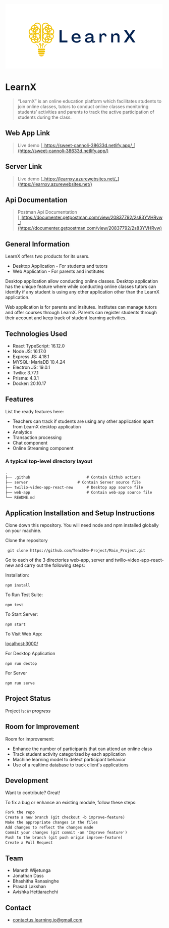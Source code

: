 <p align="left">
  <img src="https://github.com/TeachMe-Project/.github/blob/main/profile/5s.png?raw=true">
</p>

# LearnX
> “LearnX” is an online education platform which facilitates students to join online classes,
tutors to conduct online classes monitoring students’ activities and parents to track
the active participation of students during the class.

## Web App Link
> Live demo [_https://sweet-cannoli-38633d.netlify.app/_](https://sweet-cannoli-38633d.netlify.app/) <!-- If you have the project hosted somewhere, include the link here. -->
<!-- > https://deploy-preview-84--sweet-cannoli-38633d.netlify.app/ -->

## Server Link
> Live demo [_https://learnxy.azurewebsites.net/_](https://learnxy.azurewebsites.net/)

## Api Documentation
> Postman Api Documentation [_https://documenter.getpostman.com/view/20837792/2s83YVHRvw_](https://documenter.getpostman.com/view/20837792/2s83YVHRvw)


<!-- ## Table of Contents
* [General Info](#general-information)
* [Technologies Used](#technologies-used)
* [Features](#features)
* [Screenshots](#screenshots)
* [Setup](#setup)
* [Usage](#usage)
* [Project Status](#project-status)
* [Room for Improvement](#room-for-improvement)
* [Acknowledgements](#acknowledgements)
* [Contact](#contact) -->
<!-- * [License](#license) -->


## General Information
LearnX offers two products for its users. 
 * Desktop Application - For students and tutors
 * Web Application - For parents and institutes

Desktop application allow conducting online classes. Desktop application has the unique feature where while conducting online 
classes tutors can identify if any student is using any other application other than the LearnX application. 

Web application is for parents and insitutes. Institutes can manage tutors and offer courses through LearnX. Parents can register
students through their account and keep track of student learning activities.



<!-- You don't have to answer all the questions - just the ones relevant to your project. -->


## Technologies Used
- React TypeScript: 16.12.0
- Node JS: 16.17.0
- Express JS: 4.18.1
- MYSQL: MariaDB 10.4.24
- Electron JS: 19.0.1
- Twilio: 3.77.1
- Prisma: 4.3.1
- Docker: 20.10.17



## Features
List the ready features here:
- Teachers can track if students are using any other application apart from LearnX desktop application
- Analytics 
- Transaction processing 
- Chat component
- Online Streaming component



<!-- ## Screenshots -->
<!-- ![Example screenshot](./img/screenshot.png) -->
<!-- If you have screenshots you'd like to share, include them here. -->

### A typical top-level directory layout

    .
    ├── .github                         # Contain Github actions
    ├── server                 	    # Contain Server source file 
    ├── twilio-video-app-react-new      # Desktop app source file 
    ├── web-app                         # Contain web-app source file
    └── README.md


## Application Installation and Setup Instructions

Clone down this repository. You will need node and npm installed globally on your machine.

Clone the repository

` git clone https://github.com/TeachMe-Project/Main_Project.git`

Go to each of the 3 directories web-app, server and twilio-video-app-react-new and carry out the following steps:

Installation:

`npm install`

To Run Test Suite:

`npm test`

To Start Server:

`npm start`

To Visit Web App:

[localhost:3000/](http://localhost:3000/)

For Desktop Application

`npm run destop`

For Server

`npm run serve`

## Project Status
Project is: _in progress_ 

## Room for Improvement


Room for improvement:
- Enhance the number of participants that can attend an online class
- Track student activity categorized by each application 
- Machine learning model to detect participant behavior
- Use of a realtime database to track client's applications

## Development

Want to contribute? Great!

To fix a bug or enhance an existing module, follow these steps:

    Fork the repo
    Create a new branch (git checkout -b improve-feature)
    Make the appropriate changes in the files
    Add changes to reflect the changes made
    Commit your changes (git commit -am 'Improve feature')
    Push to the branch (git push origin improve-feature)
    Create a Pull Request


## Team
* Maneth Wijetunga
* Jonathan Dass
* Bhashitha Ranasinghe
* Prasad Lakshan 
* Avishka Hettiarachchi

## Contact
* contactus.learning.io@gmail.com



<!-- Optional -->
<!-- ## License -->
<!-- This project is open source and available under the [... License](). -->

<!-- You don't have to include all sections - just the one's relevant to your project -->
